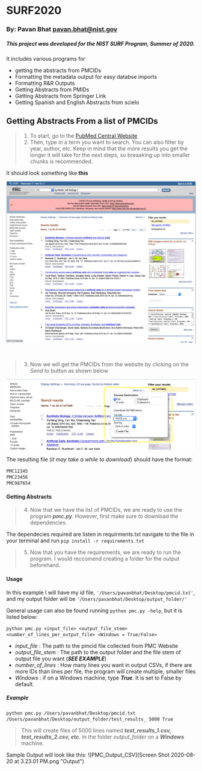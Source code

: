 # SURF2020
### By: Pavan Bhat <pavan.bhat@nist.gov>

##### This project was developed for the NIST SURF Program, Summer of 2020.
It includes various programs for 
- getting the abstracts from PMCIDs 
- Formatting the metadata output for easy databse imports
- Formatting R&R Outputs
- Getting Abstracts from PMIDs
- Getting Abstracts from Springer Link
- Getting Spanish and English Abstracts from scielo

## Getting Abstracts From a list of PMCIDs

> 1. To start, go to the [PubMed Central Website](https://www.ncbi.nlm.nih.gov/pmc/)
> 2. Then, type in a term you want to search. You can also filter by year, author, etc. Keep in mind that the more results you get the longer it will take for the next steps, so breaaking up into smaller chunks is recommended.

It should look something like **this**

![PMC Homepage](pmc_hompeag.png "Pubmed Central Homepage")

&nbsp;  


> 3. Now we will get the PMCIDs from the website by clicking on the *Send to* button as shown below

![PMC Send to File](Send_To_FIle.png "How to Send Results to File")

The resulting file (*it may take a while to download*) should have the format:

```
PMC12345
PMC23456
PMC987654
```

#### Getting Abstracts

> 4. Now that we have the list of PMCIDs, we are ready to use the program ***pmc.py***. However, first make sure to download the dependencies.

The dependecies required are listen in requirments.txt navigate to the file in your terminal and run
``` pip install -r requirements.txt ```

> 5. Now that you have the requirements, we are ready to run the program. I would reccomend creating a folder for the output beforehand.

#### Usage

In this example I will have my id file, `'/Users/pavanbhat/Desktop/pmcid.txt'`, and my output folder will be `'/Users/pavanbhat/Desktop/output_folder/'`

General usage can also be found running `python pmc.py -help`, but it is listed below:

```
python pmc.py <input_file> <output_file_stem> <number_of_lines_per_output_file> <Windows = True/False>
```

- *input_file* : The path to the pmcid file collected from PMC Website
- *output_file_stem* : The path to the output folder and the file stem of output file you want (***SEE EXAMPLE***)
- *number_of_lines* : How many lines you want in output CSVs, if there are more IDs than lines per file, the program will create multiple, smaller files
- *Windows* : if on a Windows machine, type ***True***. It is set to False by default.

##### Example

```
python pmc.py /Users/pavanbhat/Desktop/pmcid.txt /Users/pavanbhat/Desktop/output_folder/test_results_ 5000 True
```

> This will create files of 5000 lines named ***test_results_1.csv, test_results_2.csv, etc.*** in the folder *output_folder* on a ***Windows*** machine.

Sample Output will look like this:
![PMC_Output_CSV](Screen Shot 2020-08-20 at 3.23.01 PM.png "Output")


